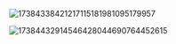 ![17384338421217115181981095179957](https://github.com/user-attachments/assets/3ddd3f33-40f1-410c-88b1-8654eeebd6b8)


![17384432914546428044690764452615](https://github.com/user-attachments/assets/17b98eb9-319b-4047-8922-e7fb61a3278b)

